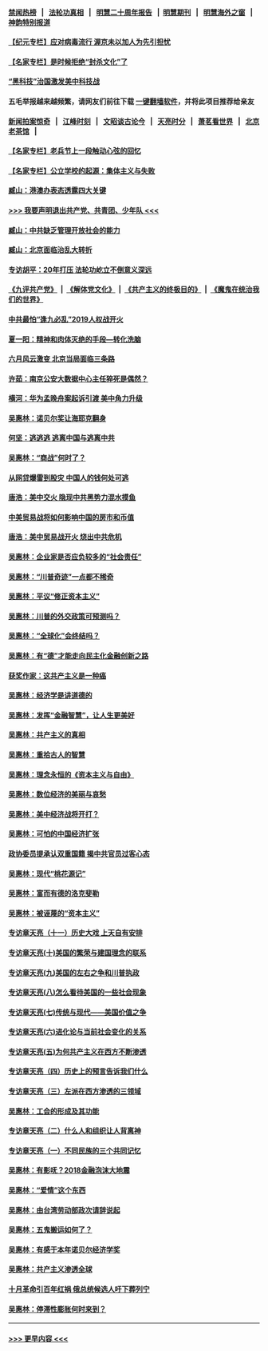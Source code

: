 #### [禁闻热榜](热点新闻.md?=0)  &nbsp;&nbsp;|&nbsp;&nbsp; [法轮功真相](https://github.com/gfw-breaker/truth/blob/master/README.md?=0) &nbsp;&nbsp;|&nbsp;&nbsp; [明慧二十周年报告](https://github.com/gfw-breaker/mh-reports/blob/master/README.md?=0) &nbsp;&nbsp;|&nbsp;&nbsp;[明慧期刊](https://github.com/gfw-breaker/mh-qikan) &nbsp;&nbsp;|&nbsp;&nbsp; [明慧海外之窗](https://github.com/gfw-breaker/mh-news/blob/master/README.md?=0) &nbsp;&nbsp;|&nbsp;&nbsp; [神韵特别报道](https://github.com/gfw-breaker/mh-news/blob/master/shenyun.md?=0)
#### [【纪元专栏】应对病毒流行 渥京未以加人为先引担忧](../pages/nsc423/n11875714.md?t=03102332) 
#### [【名家专栏】是时候拒绝“封杀文化”了](../pages/nsc423/n11814093.md?t=03102332) 
#### [“黑科技”治国激发美中科技战](../pages/nsc423/n11638056.md?t=03102332) 
#### 五毛举报越来越频繁，请网友们前往下载 [一键翻墙软件](https://github.com/gfw-breaker/ssr-accounts)，并将此项目推荐给亲友
#### [新闻拍案惊奇](https://github.com/gfw-breaker/banned-news/blob/master/pages/link4.md) &nbsp;&nbsp;|&nbsp;&nbsp; [江峰时刻](https://github.com/gfw-breaker/banned-news/blob/master/pages/link4.md) &nbsp;&nbsp;|&nbsp;&nbsp; [文昭谈古论今](https://github.com/gfw-breaker/banned-news/blob/master/pages/link4.md) &nbsp;&nbsp;|&nbsp;&nbsp; [天亮时分](https://github.com/gfw-breaker/banned-news/blob/master/pages/link4.md) &nbsp;&nbsp;|&nbsp;&nbsp; [萧茗看世界](https://github.com/gfw-breaker/banned-news/blob/master/pages/link4.md) &nbsp;&nbsp;|&nbsp;&nbsp; [北京老茶馆](https://github.com/gfw-breaker/banned-news/blob/master/pages/link4.md) &nbsp;&nbsp;|&nbsp;&nbsp; 
#### [【名家专栏】老兵节上一段触动心弦的回忆](../pages/nsc423/n11646016.md?t=03102332) 
#### [【名家专栏】公立学校的起源：集体主义与失败](../pages/nsc423/n11601833.md?t=03102332) 
#### [臧山：港澳办表态透露四大关键](../pages/nsc423/n11421628.md?t=03102332) 
#### [>>> 我要声明退出共产党、共青团、少年队 <<<](https://github.com/begood0513/goodnews/blob/master/quit/letter.md) 
#### [臧山：中共缺乏管理开放社会的能力](../pages/nsc423/n11407457.md?t=03102332) 
#### [臧山：北京面临治乱大转折](../pages/nsc423/n11406895.md?t=03102332) 
#### [专访胡平：20年打压 法轮功屹立不倒意义深远](../pages/nsc423/n11398800.md?t=03102332) 
#### [《九评共产党》](https://github.com/begood0513/9ping.md/blob/master/README.md) &nbsp;|&nbsp; [《解体党文化》](../../../../jtdwh.md/blob/master/README.md)  &nbsp;|&nbsp; [《共产主义的终极目的》](../../../../gczydzjmd.md/blob/master/README.md) &nbsp;|&nbsp; [《魔鬼在统治我们的世界》](../../../../mgztzwmdsj.md/blob/master/README.md) 
#### [中共最怕“逢九必乱”2019人权战开火](../pages/nsc423/n11385248.md?t=03102332) 
#### [夏一阳：精神和肉体灭绝的手段—转化洗脑](../pages/nsc423/n11368250.md?t=03102332) 
#### [六月风云激变 北京当局面临三条路](../pages/nsc423/n11313668.md?t=03102332) 
#### [许茹：南京公安大数据中心主任猝死是偶然？](../pages/nsc423/n11064744.md?t=03102332) 
#### [横河：华为孟晚舟案起诉引渡 美中角力升级](../pages/nsc423/n11027230.md?t=03102332) 
#### [吴惠林：诺贝尔奖让海耶克翻身](../pages/nsc423/n10890049.md?t=03102332) 
#### [何坚：逃逃逃 逃离中国与逃离中共](../pages/nsc423/n10592891.md?t=03102332) 
#### [吴惠林：“商战”何时了？](../pages/nsc423/n10573558.md?t=03102332) 
#### [从网贷爆雷到股灾 中国人的钱何处可逃](../pages/nsc423/n10572800.md?t=03102332) 
#### [唐浩：美中交火 隐现中共黑势力混水摸鱼](../pages/nsc423/n10544040.md?t=03102332) 
#### [中美贸易战将如何影响中国的房市和币值](../pages/nsc423/n10543697.md?t=03102332) 
#### [唐浩：美中贸易战开火 烧出中共危机](../pages/nsc423/n10540126.md?t=03102332) 
#### [吴惠林：企业家是否应负较多的“社会责任”](../pages/nsc423/n10535022.md?t=03102332) 
#### [吴惠林：“川普奇迹”一点都不稀奇](../pages/nsc423/n10512808.md?t=03102332) 
#### [吴惠林：平议“修正资本主义”](../pages/nsc423/n10495724.md?t=03102332) 
#### [吴惠林：川普的外交政策可预测吗？](../pages/nsc423/n10462387.md?t=03102332) 
#### [吴惠林：“全球化”会终结吗？](../pages/nsc423/n10452838.md?t=03102332) 
#### [吴惠林：有“德”才能走向民主化金融创新之路](../pages/nsc423/n10432292.md?t=03102332) 
#### [获奖作家：这共产主义是一种癌](../pages/nsc423/n10431541.md?t=03102332) 
#### [吴惠林：经济学是讲道德的](../pages/nsc423/n10398014.md?t=03102332) 
#### [吴惠林：发挥“金融智慧”，让人生更美好](../pages/nsc423/n10375019.md?t=03102332) 
#### [吴惠林：共产主义的真相](../pages/nsc423/n10351394.md?t=03102332) 
#### [吴惠林：重拾古人的智慧](../pages/nsc423/n10337691.md?t=03102332) 
#### [吴惠林：理念永恒的《资本主义与自由》](../pages/nsc423/n10316274.md?t=03102332) 
#### [吴惠林：数位经济的美丽与哀愁](../pages/nsc423/n10292946.md?t=03102332) 
#### [吴惠林：美中经济战将开打？](../pages/nsc423/n10258825.md?t=03102332) 
#### [吴惠林：可怕的中国经济扩张](../pages/nsc423/n10219147.md?t=03102332) 
#### [政协委员提承认双重国籍 揭中共官员过客心态](../pages/nsc423/n10208809.md?t=03102332) 
#### [吴惠林：现代“桃花源记”](../pages/nsc423/n10185234.md?t=03102332) 
#### [吴惠林：富而有德的洛克斐勒](../pages/nsc423/n10142264.md?t=03102332) 
#### [吴惠林：被诬蔑的“资本主义”](../pages/nsc423/n10124816.md?t=03102332) 
#### [专访章天亮（十一）历史大戏 上天自有安排](../pages/nsc423/n10094905.md?t=03102332) 
#### [专访章天亮(十)美国的繁荣与建国理念的联系](../pages/nsc423/n10094899.md?t=03102332) 
#### [专访章天亮(九)美国的左右之争和川普执政](../pages/nsc423/n10094889.md?t=03102332) 
#### [专访章天亮(八)怎么看待美国的一些社会现象](../pages/nsc423/n10094857.md?t=03102332) 
#### [专访章天亮(七)传统与现代——美国价值之争](../pages/nsc423/n10093140.md?t=03102332) 
#### [专访章天亮(六)进化论与当前社会变化的关系](../pages/nsc423/n10092036.md?t=03102332) 
#### [专访章天亮(五)为何共产主义在西方不断渗透](../pages/nsc423/n10083620.md?t=03102332) 
#### [专访章天亮（四）历史上的预言告诉我们什么](../pages/nsc423/n10083606.md?t=03102332) 
#### [专访章天亮（三）左派在西方渗透的三领域](../pages/nsc423/n10081115.md?t=03102332) 
#### [吴惠林：工会的形成及其功能](../pages/nsc423/n10080633.md?t=03102332) 
#### [专访章天亮（二）什么人和组织让人背离神](../pages/nsc423/n10076637.md?t=03102332) 
#### [专访章天亮（一）不同民族的三个共同记忆](../pages/nsc423/n10074188.md?t=03102332) 
#### [吴惠林：有影呒？2018金融泡沫大地震](../pages/nsc423/n10040534.md?t=03102332) 
#### [吴惠林：“爱情”这个东西](../pages/nsc423/n10019423.md?t=03102332) 
#### [吴惠林：由台湾劳动部政次请辞说起](../pages/nsc423/n9979679.md?t=03102332) 
#### [吴惠林：五鬼搬运如何了？](../pages/nsc423/n9925338.md?t=03102332) 
#### [吴惠林：有感于本年诺贝尔经济学奖](../pages/nsc423/n9871883.md?t=03102332) 
#### [吴惠林：共产主义渗透全球](../pages/nsc423/n9812748.md?t=03102332) 
#### [十月革命引百年红祸 俄总统候选人吁下葬列宁](../pages/nsc423/n9810182.md?t=03102332) 
#### [吴惠林：停滞性膨胀何时来到？](../pages/nsc423/n9764136.md?t=03102332) 

----
#### [ >>> 更早内容 <<< ](../indexes/nsc423-earlier.md)
